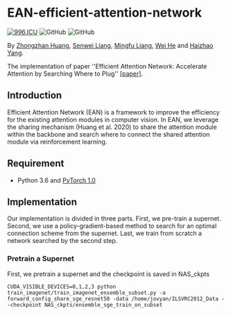 # EAN-efficient-attention-network
[![996.ICU](https://img.shields.io/badge/link-996.icu-red.svg)](https://996.icu) 
![GitHub](https://img.shields.io/github/license/gbup-group/DIANet.svg)
![GitHub](https://img.shields.io/badge/gbup-%E7%A8%B3%E4%BD%8F-blue.svg)

By [Zhongzhan Huang](https://github.com/dedekinds), [Senwei Liang](https://leungsamwai.github.io), [Mingfu Liang](https://github.com/wuyujack), [Wei He](https://github.com/erichhhhho) and [Haizhao Yang](https://haizhaoyang.github.io/).

The implementation of paper ''Efficient Attention Network: Accelerate Attention by Searching Where to Plug'' [[paper]](https://arxiv.org/). 

## Introduction
Efficient Attention Network (EAN) is a framework to improve the efficiency for the existing attention modules in computer vision. In EAN, we leverage the sharing mechanism (Huang et al. 2020) to share the attention module within the backbone and search where to connect the shared attention module via reinforcement learning. 

## Requirement
* Python 3.6 and [PyTorch 1.0](http://pytorch.org/)

## Implementation
Our implementation is divided in three parts. First, we pre-train a supernet. Second, we use a policy-gradient-based method to search for an optimal connection scheme from the supernet. Last, we train from scratch a network searched by the second step. 

### Pretrain a Supernet
First, we pretrain a supernet and the checkpoint is saved in NAS_ckpts
```
CUDA_VISIBLE_DEVICES=0,1,2,3 python train_imagenet/train_imagenet_ensemble_subset.py -a forward_config_share_sge_resnet50 -data /home/jovyan/ILSVRC2012_Data --checkpoint NAS_ckpts/ensemble_sge_train_on_subset
```
